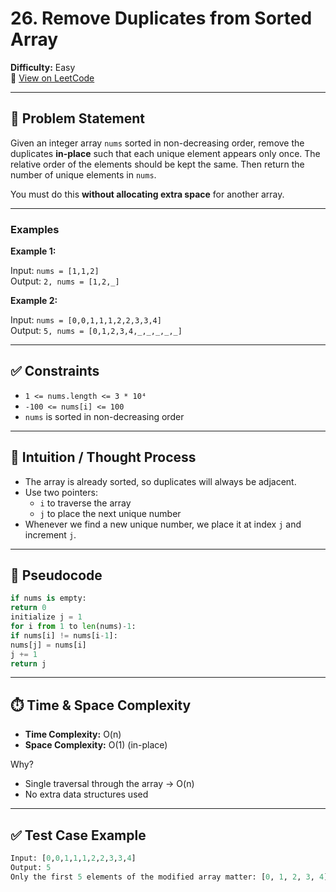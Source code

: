 # 26. Remove Duplicates from Sorted Array

**Difficulty:** Easy  
🔗 [View on LeetCode](https://leetcode.com/problems/remove-duplicates-from-sorted-array/)

---

## 📝 Problem Statement

Given an integer array `nums` sorted in non-decreasing order, remove the duplicates **in-place** such that each unique element appears only once. The relative order of the elements should be kept the same. Then return the number of unique elements in `nums`.

You must do this **without allocating extra space** for another array.

---

### Examples

**Example 1:**

Input: `nums = [1,1,2]`  
Output: `2, nums = [1,2,_]`

**Example 2:**

Input: `nums = [0,0,1,1,1,2,2,3,3,4]`  
Output: `5, nums = [0,1,2,3,4,_,_,_,_,_]`

---

## ✅ Constraints

- `1 <= nums.length <= 3 * 10⁴`  
- `-100 <= nums[i] <= 100`  
- `nums` is sorted in non-decreasing order

---

## 🧠 Intuition / Thought Process

- The array is already sorted, so duplicates will always be adjacent.
- Use two pointers:
  - `i` to traverse the array
  - `j` to place the next unique number
- Whenever we find a new unique number, we place it at index `j` and increment `j`.

---

## 🔄 Pseudocode
```python
if nums is empty:
return 0
initialize j = 1
for i from 1 to len(nums)-1:
if nums[i] != nums[i-1]:
nums[j] = nums[i]
j += 1
return j
```

---

## ⏱️ Time & Space Complexity

- **Time Complexity:** O(n)  
- **Space Complexity:** O(1) (in-place)

Why?
- Single traversal through the array → O(n)
- No extra data structures used

---

## ✅ Test Case Example

```python
Input: [0,0,1,1,1,2,2,3,3,4]
Output: 5
Only the first 5 elements of the modified array matter: [0, 1, 2, 3, 4]
